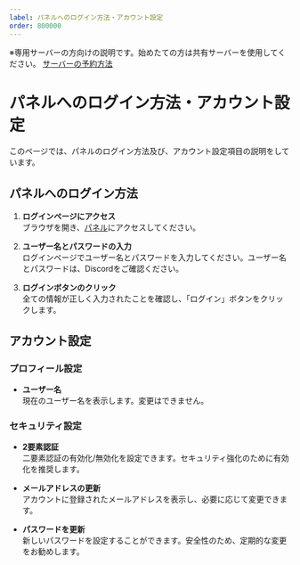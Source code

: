 ```yaml
---
label: パネルへのログイン方法・アカウント設定
order: 800000
---
```

※専用サーバーの方向けの説明です。始めたての方は共有サーバーを使用してください。
[サーバーの予約方法](https://docs.libertasmc.xyz/how-to-use-reserve-system/basic/)

# パネルへのログイン方法・アカウント設定
このページでは、パネルのログイン方法及び、アカウント設定項目の説明をしています。

## パネルへのログイン方法

1. **ログインページにアクセス**  
   ブラウザを開き、[パネル](https://panel.libertasmc.xyz/)にアクセスしてください。

2. **ユーザー名とパスワードの入力**  
   ログインページでユーザー名とパスワードを入力してください。ユーザー名とパスワードは、Discordをご確認ください。

3. **ログインボタンのクリック**  
   全ての情報が正しく入力されたことを確認し、「ログイン」ボタンをクリックします。

## アカウント設定

### プロフィール設定

- **ユーザー名**  
  現在のユーザー名を表示します。変更はできません。

### セキュリティ設定

- **2要素認証**  
  二要素認証の有効化/無効化を設定できます。セキュリティ強化のために有効化を推奨します。

- **メールアドレスの更新**  
  アカウントに登録されたメールアドレスを表示し、必要に応じて変更できます。

- **パスワードを更新**  
  新しいパスワードを設定することができます。安全性のため、定期的な変更をお勧めします。
